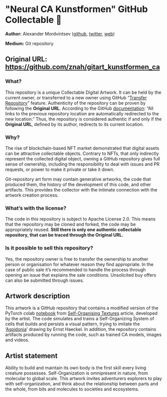 # "Neural CA Kunstformen" GitHub Collectable 💎

**Author:** Alexander Mordvintsev ([github](https://github.com/znah), [twitter](https://twitter.com/zzznah), [web](https://znah.net/))

**Medium:** Git repository

## **Original URL:** https://github.com/znah/gitart_kunstformen_ca

### What? 

This repository is a unique Collectable Digital Artwork. It can be held by the current owner,
or transferred to a new owner using GitHub “[Transfer Repository](https://docs.github.com/en/github/administering-a-repository/transferring-a-repository)” 
feature. Authenticity of the repository can be proven by following the **Original URL**.
According to the GitHub [documentation](https://docs.github.com/en/github/administering-a-repository/transferring-a-repository#whats-transferred-with-a-repository):
“All links to the previous repository location are automatically redirected to the new location.” 
Thus, the repository is considered authentic if and only if the **Original URL**, defined by its author, redirects to its current location.

### Why?

The rise of blockchain-based NFT market demonstrated that digital assets can be attractive collectable objects.
Contrary to NFTs, that only indirectly represent the collected digital object, owning a GitHub repository gives full sense of ownership,
including the responsibility to deal with issues and PR requests, or power to make it private or take it down.

Git-repository art form may contain generative artworks, the code that produced them, the history of the development of this code,
and other artifacts. This provides the collector with the intimate connection with the artwork creation process.

### What’s with the license?

The code in this repository is subject to Apache License 2.0. This means that the repository may be cloned and forked, the code may be appropriately reused.
**Still there is only one authentic collectable repository, that can be traced through the Original URL.**

### Is it possible to sell this repository?

Yes, the repository owner is free to transfer the ownership to another person or organisation for whatever reason they find appropriate.
In the case of public sale it’s recommended to handle the process through opening an issue that explains the sale conditions.
Unsolicited buy offers can also be submitted through issues.

## Artwork description
This artwork is a GitHub repository that contains a modified version of the PyTorch colab [notebook](https://colab.research.google.com/github/google-research/self-organising-systems/blob/master/notebooks/texture_nca_pytorch.ipynb)
from [Self-Organising Textures](https://distill.pub/selforg/2021/textures/) article, developed by the artist.
The code simulates and trains a Self-Organizing System of cells that builds and persists a visual pattern, trying to imitate the ‘[Aspidonia](https://commons.wikimedia.org/wiki/File:Haeckel_Aspidonia.jpg)’ drawing by Ernst Haeckel.
In addition, the repository contains artifacts produced by running the code, such as trained CA models, images and videos.

## Artist statement
Ability to build and maintain its own body is the first skill every living creature possesses.
Self-Organization is omnipresent in nature, from molecular to global scale.
This artwork invites adventurers explorers to play with self-organization,
and think about the relationship between parts and the whole,
from bits and molecules to societies and ecosystems.
